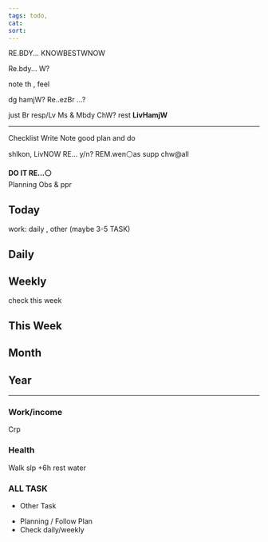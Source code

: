 ```yaml
---
tags: todo, 
cat: 
sort:
---
```


RE.BDY... KNOWBESTWNOW

Re.bdy... W?

note th , feel


dg hamjW? Re..ezBr ...?

just Br
resp/Lv Ms & Mbdy
ChW? rest **LivHamjW**

---

Checklist
Write Note
good plan and do

shlkon, LivNOW
RE... y/n?
REM.wen⚪as supp
chw@all

**DO IT RE...⚪**  
Planning
Obs & ppr

## Today
work: daily , other (maybe 3-5 TASK)

## Daily

## Weekly
check this week

## This Week

## Month

## Year

---

### Work/income
Crp

### Health
Walk
slp +6h
rest
water

### ALL TASK

- Other Task

* Planning / Follow Plan
* Check daily/weekly


